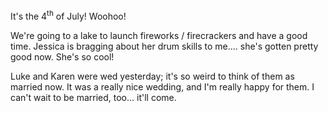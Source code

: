 <p>It's the 4<sup>th</sup> of July!  Woohoo!</p>
<p>We're going to a lake to launch fireworks / firecrackers and have a good time.  Jessica is bragging about her drum skills to me.... she's gotten pretty good now.  She's so cool!</p>
<p>Luke and Karen were wed yesterday; it's so weird to think of them as married now.  It was a really nice wedding, and I'm really happy for them.  I can't wait to be married, too... it'll come.</p>